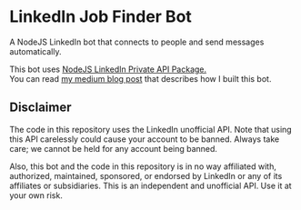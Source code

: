 # LinkedIn Job Finder Bot
A NodeJS LinkedIn bot that connects to people and send messages automatically. 

This bot uses [NodeJS LinkedIn Private API Package.](https://github.com/eilonmore/linkedin-private-api)  
You can read [my medium blog post](https://codeburst.io/how-i-nailed-a-job-with-this-nodejs-linkedin-bot-6fcada2afbe1) that describes how I built this bot.

## Disclaimer
The code in this repository uses the LinkedIn unofficial API.
Note that using this API carelessly could cause your account to be banned. Always take care; we cannot be held for any account being banned.

Also, this bot and the code in this repository is in no way affiliated with, authorized, maintained, sponsored, or endorsed by LinkedIn or any of its affiliates or subsidiaries. This is an independent and unofficial API. Use it at your own risk.
